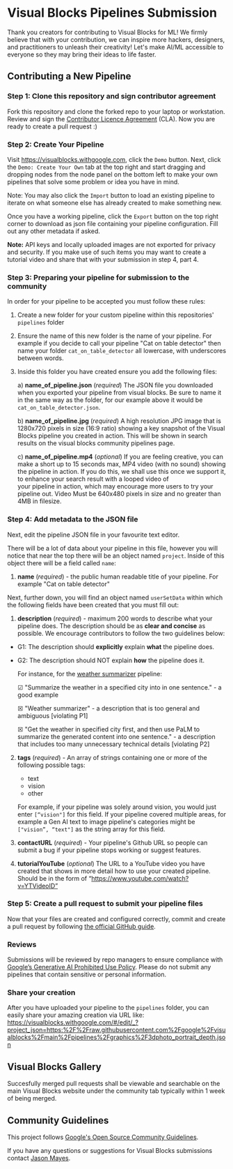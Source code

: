 # Visual Blocks Pipelines Submission

Thank you creators for contributing to Visual Blocks for ML! We firmly believe
that with your contribution, we can inspire more hackers, designers, and
practitioners to unleash their creativity! Let's make AI/ML accessible to 
everyone so they may bring their ideas to life faster.

## Contributing a New Pipeline

### Step 1: Clone this repository and sign contributor agreement

Fork this repository and clone the forked repo to your laptop or workstation.
Review and sign the
[Contributor Licence Agreement](https://cla.developers.google.com/about) (CLA).
Now you are ready to create a pull request :)


### Step 2: Create Your Pipeline

Visit https://visualblocks.withgoogle.com, click the `Demo` button. Next, click
the `Demo: Create Your Own` tab at the top right and start dragging and dropping 
nodes from the node panel on the bottom left to make your own pipelines that
solve some problem or idea you have in mind.

Note: You may also click the `Import` button to load an existing pipeline to 
iterate on what someone else has already created to make something new.

Once you have a working pipeline, click the `Export` button on the top right 
corner to download as json file containing your pipeline configuration.
Fill out any other metadata if asked. 

**Note:** API keys and locally uploaded images are not exported for privacy and security.
If you make use of such items you may want to create a tutorial video and share that with
your submission in step 4, part 4.


### Step 3: Preparing your pipeline for submission to the community

In order for your pipeline to be accepted you must follow these rules:

1. Create a new folder for your custom pipeline within this repositories'
   `pipelines` folder

2. Ensure the name of this new folder is the name of your pipeline. For example
   if you decide to call your pipeline "Cat on table detector" then name your
   folder  `cat_on_table_detector` all lowercase, with underscores between words.

3. Inside this folder you have created ensure you add the following files:

   a) **name_of_pipeline.json** (*required*) The JSON file you downloaded when you
   exported your pipeline from visual blocks. Be sure to name it in the same
   way as the folder, for our example above it would be `cat_on_table_detector.json`.
   
   b) **name_of_pipeline.jpg** (*required*) A high resolution JPG image that is 1280x720
   pixels in size (16:9 ratio) showing a key snapshot of the Visual Blocks pipeline
   you created in action. This will be shown in search results on the visual blocks
   community pipelines page.
   
   c) **name_of_pipeline.mp4** (*optional*) If you are feeling creative, you can make a
   short up to 15 seconds max, MP4 video (with no sound) showing the pipeline in action. If
   you do this, we shall use this once we support it, to enhance your search result with a looped video of   
   your pipeline in action, which may encourage more users to try your pipeline out. Video
   Must be 640x480 pixels in size and no greater than 4MB in filesize.
   

### Step 4: Add metadata to the JSON file

Next, edit the pipeline JSON file in your favourite text editor.

There will be a lot of data about your pipeline in this file, however you will notice that
near the top there will be an object named `project`. Inside of this object there will be a field called `name`:

1. **name** (*required*) - the public human readable title of your pipeline. For example "Cat on table detector"

Next, further down, you will find an object named `userSetData` within which the following fields have been created that you must fill out:

1. **description** (*required*) - maximum 200 words to describe what your pipeline does. The description should be as **clear and concise** as possible. We encourage contributors to follow the two guidelines below:

  * G1: The description should **explicitly** explain **what** the pipeline does.
  * G2: The description should NOT explain **how** the pipeline does it.

    For instance, for the [weather summarizer](https://visualblocks.withgoogle.com/#/edit/_project_json=https:%2F%2Fraw.githubusercontent.com%2Fgoogle%2Fvisualblocks%2Fmain%2Fpipelines%2Fllm%2Fpalm2_weather_summarizer.json) pipeline:

    &#9745; "Summarize the weather in a specified city into in one sentence." - a good example

    &#9746; "Weather summarizer" - a description that is too general and ambiguous [violating P1]

    &#9746; "Get the weather in specified city first, and then use PaLM to summarize the generated content into one sentence." - a description that includes too many unnecessary technical details [violating P2]

2. **tags** (*required*) - An array of strings containing one or more of the following possible tags:
     * text
     * vision
     * other

   For example, if your pipeline was solely around vision, you would just enter `[“vision"]` for this field.
   If your pipeline covered multiple areas, for example a Gen AI text to image pipeline's categories might be `["vision”, “text"]` as the string array for this field.

3. **contactURL** (*required*) - Your pipeline's Github URL so people can submit a bug if your pipeline stops working or suggest features.
   
4. **tutorialYouTube** (*optional*) The URL to a YouTube video you have created that shows in more detail how to use your created pipeline. Should be in the form of “https://www.youtube.com/watch?v=YTVideoID”


### Step 5: Create a pull request to submit your pipeline files

Now that your files are created and configured correctly, commit and create a pull request by following
[the official GitHub guide](https://docs.github.com/en/pull-requests/collaborating-with-pull-requests/proposing-changes-to-your-work-with-pull-requests/creating-a-pull-request).


### Reviews
Submissions will be reviewed by repo managers to ensure compliance with [Google’s Generative AI Prohibited Use Policy](https://policies.google.com/terms/generative-ai/use-policy?hl=en-US). Please do not submit any pipelines that contain sensitive or personal information.


### Share your creation

After you have uploaded your pipeline to the `pipelines` folder, you can easily
share your amazing creation via URL like:
https://visualblocks.withgoogle.com/#/edit/_?project_json=https:%2F%2Fraw.githubusercontent.com%2Fgoogle%2Fvisualblocks%2Fmain%2Fpipelines%2Fgraphics%2F3dphoto_portrait_depth.json


## Visual Blocks Gallery

Succesfully merged pull requests shall be viewable and searchable on the main Visual Blocks website under the community tab typically within 1 week of being merged.


## Community Guidelines

This project follows [Google's Open Source Community Guidelines](https://opensource.google/conduct/).

If you have any questions or suggestions for Visual Blocks submissions contact [Jason Mayes](https://linkedin.com/in/WebAI).
